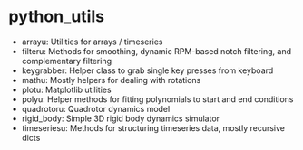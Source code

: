 # python\_utils

* arrayu: Utilities for arrays / timeseries
* filteru: Methods for smoothing, dynamic RPM-based notch filtering, and complementary filtering
* keygrabber: Helper class to grab single key presses from keyboard
* mathu: Mostly helpers for dealing with rotations
* plotu: Matplotlib utilities
* polyu: Helper methods for fitting polynomials to start and end conditions
* quadrotoru: Quadrotor dynamics model
* rigid\_body: Simple 3D rigid body dynamics simulator
* timeseriesu: Methods for structuring timeseries data, mostly recursive dicts
